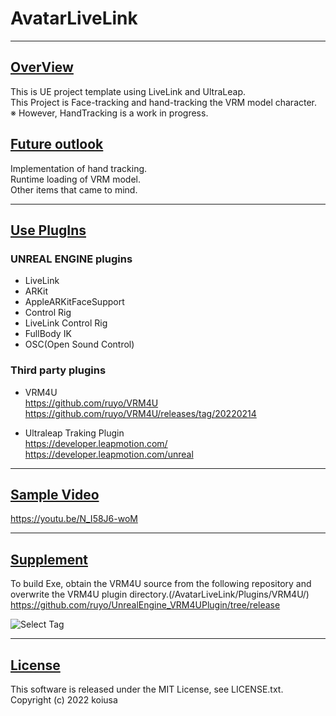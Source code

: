 # AvatarLiveLink

---

## <u>OverView</u>
This is UE project template using LiveLink and UltraLeap.  
This Project is Face-tracking and hand-tracking the VRM model character.  
※ However, HandTracking is a work in progress.  

## <u>Future outlook</u>
Implementation of hand tracking.  
Runtime loading of VRM model.  
Other items that came to mind.  

---

## <u>Use PlugIns</u>
### UNREAL ENGINE plugins
- LiveLink  
- ARKit  
- AppleARKitFaceSupport  
- Control Rig  
- LiveLink Control Rig  
- FullBody IK  
- OSC(Open Sound Control) 

### Third party plugins
- VRM4U  
https://github.com/ruyo/VRM4U  
https://github.com/ruyo/VRM4U/releases/tag/20220214  

- Ultraleap Traking Plugin  
https://developer.leapmotion.com/  
https://developer.leapmotion.com/unreal  

---

## <u>Sample Video</u>
https://youtu.be/N_I58J6-woM

---

## <u>Supplement</u>
To build Exe, obtain the VRM4U source from the following repository and overwrite the VRM4U plugin directory.(/AvatarLiveLink/Plugins/VRM4U/)  
https://github.com/ruyo/UnrealEngine_VRM4UPlugin/tree/release  

![Select Tag](https://user-images.githubusercontent.com/71818379/156890590-046fea9e-0ea7-495b-a000-d70f507a8c12.png)

---

## <u>License</u>
This software is released under the MIT License, see LICENSE.txt.  
Copyright (c) 2022 koiusa
